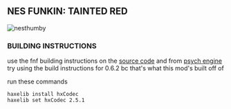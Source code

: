## NES FUNKIN: TAINTED RED
![nesthumby](https://github.com/slithythereal/NES-Funkin-new/assets/96665813/927aa041-cacc-44cc-b358-b02b65f0edd3)


### BUILDING INSTRUCTIONS
use the fnf building instructions on the [source code](https://github.com/ninjamuffin99/Funkin#build-instructions)
and from [psych engine](https://github.com/ShadowMario/FNF-PsychEngine/tree/main) try using the build instructions for 0.6.2 bc that's what this mod's built off of

run these commands
```
haxelib install hxCodec
haxelib set hxCodec 2.5.1
```
